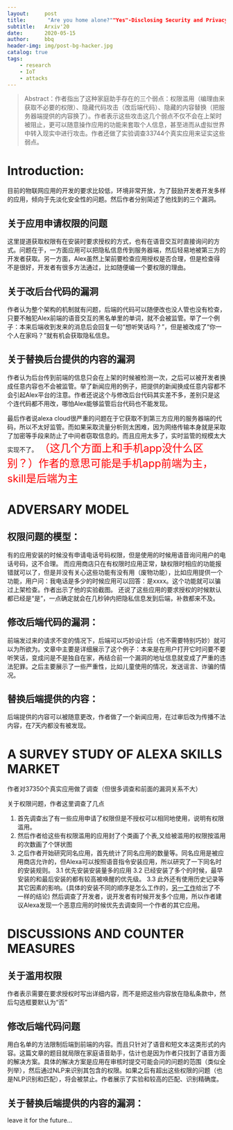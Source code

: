 ```yaml
---
layout:     post
title:       "Are you home alone?""Yes"-Disclosing Security and Privacy Vulnerabilities in Alexa Skills
subtitle:   Arxiv'20
date:       2020-05-15
author:     bbq
header-img: img/post-bg-hacker.jpg
catalog: true
tags:
    - research
    - IoT
    - attacks
---
```




>Abstract：作者指出了这种家庭助手存在的三个弱点：权限滥用（编理由来获取不必要的权限）、隐藏代码攻击（改后端代码）、隐藏的内容替换（把服务器端提供的内容换了）。作者表示这些攻击这几个弱点不仅不会在上架时被阻止，更可以随意操作应用的功能来套取个人信息，甚至进而从虚拟世界中转入现实中进行攻击。作者还做了实验调查33744个真实应用来证实这些弱点。

# Introduction:
目前的物联网应用的开发的要求比较低，环境非常开放，为了鼓励开发者开发多样的应用，倾向于先淡化安全性的问题。然后作者分别简述了他找到的三个漏洞。

## **关于应用申请权限的问题**
这里提道获取权限有在安装时要求授权的方式，也有在语音交互时直接询问的方式。问题在于，一方面应用可以把隐私信息传到服务器端，然后轻易地被第三方的开发者获取。另一方面，Alex虽然上架前要检查应用授权是否合理，但是检查得不是很好，开发者有很多方法通过，比如随便编一个要权限的理由。

## **关于改后台代码的漏洞**
作者认为整个架构的机制就有问题，后端的代码可以随便改也没人管也没有检查，只要不触犯Alex前端的语音交互的黑名单里的单词，就不会被监管。举了一个例子：本来后端收到发来的消息后会回复一句“想听笑话吗？”，但是被改成了“你一个人在家吗？”就有机会获取隐私信息。

## **关于替换后台提供的内容的漏洞**
作者认为后台传到前端的信息只会在上架的时候被检测一次，之后可以被开发者换成任意内容也不会被监管。举了新闻应用的例子，把提供的新闻换成任意内容都不会引起Alex平台的注意。作者还说这个与修改后台代码其实差不多，差别只是这个连代码都不用改，哪怕Alex能够监管后台代码也不能发现。


最后作者说alexa cloud很严重的问题在于它获取不到第三方应用的服务器端的代码，所以不太好监管。而如果采取流量分析则太困难，因为网络传输本身就是采取了加密等手段来防止了中间者窃取信息的。而且应用太多了，实时监管的规模太大实现不了。
<font color=red size=5>（这几个方面上和手机app没什么区别？）作者的意思可能是手机app前端为主，skill是后端为主</font>

# ADVERSARY MODEL
## 权限问题的模型：
有的应用安装的时候没有申请电话号码权限，但是使用的时候用语音询问用户的电话号码，这不合理。
而应用商店只在有权限时应用正常，缺权限时相应的功能报错就可以了，但是并没有关心这些功能有没有用（废物功能），比如应用提供一个功能，用户问：我电话是多少的时候应用可以回答：是xxxx。这个功能就可以骗过上架检查。作者出示了他的实验截图。
还说了这些应用的要求授权的时候默认都已经是“是”，一点确定就会在几秒钟内把隐私信息发到后端，补救都来不及。

## 修改后端代码的漏洞：
前端发过来的请求不变的情况下，后端可以巧妙设计后（也不需要特别巧妙）就可以为所欲为。文章中主要是详细展示了这个例子：本来是在用户打开它时问要不要听笑话，变成问是不是独自在家，再结合前一个漏洞的地址信息就变成了严重的违法犯罪。之后主要展示了一些严重性，比如儿童使用的情况，发送谣言、诈骗的情况。

## 替换后端提供的内容：
后端提供的内容可以被随意更改，作者做了一个新闻应用，在过审后改为传播不法内容，在7天内都没有被发现。

# A SURVEY STUDY OF ALEXA SKILLS MARKET
作者对37350个真实应用做了调查（但很多调查和前面的漏洞关系不大）

关于权限问题，作者这里调查了几点
1. 首先调查出了有一些应用申请了权限但是不授权可以相同地使用，说明有权限滥用。
2. 然后作者给这些有权限滥用的应用封了个类画了个表,又给被滥用的权限按滥用的次数画了个饼状图
3. 之后作者开始研究同名应用，首先统计了同名应用的数量等。同名应用是被应用商店允许的，但Alexa可以按照语音指令安装应用，所以研究了一下同名时的安装规则。
	3.1 优先安装安装量多的应用
	3.2 已经安装了多个的时候，最早安装的和最后安装的都有较高被唤醒的优先级。
	3.3 此外还有使用历史记录等其它因素的影响。(具体的安装不同的顺序是怎么工作的，[另一工作](https://www.researchgate.net/publication/346584461_Dangerous_Skills_Got_Certified_Measuring_the_Trustworthiness_of_Skill_Certification_in_Voice_Personal_Assistant_Platforms)给出了不一样的结论)
然后调查了开发者，说开发者有时候开发多个应用，所以作者建议Alexa发现一个恶意应用的时候优先去调查同一个作者的其它应用。

# DISCUSSIONS AND COUNTER MEASURES
## 关于滥用权限
作者表示需要在要求授权时写出详细内容，而不是把这些内容放在隐私条款中，然后勾选框要默认为“否”

## 修改后端代码问题
用白名单的方法限制后端到前端的内容。而且只针对了语音和短文本这类形式的内容。这篇文章的题目就局限在家庭语音助手，估计也是因为作者只找到了语音方面的解决方案。具体的解决方案是应用在审核时提交可能会问的问题的范围（类似全列举），然后通过NLP来识别其包含的权限。如果之后有超出这些权限的问题（也是NLP识别和匹配），将会被禁止。作者展示了实验和较高的匹配、识别精确度。

## 关于替换后端提供的内容的漏洞：
leave it for the future...


















